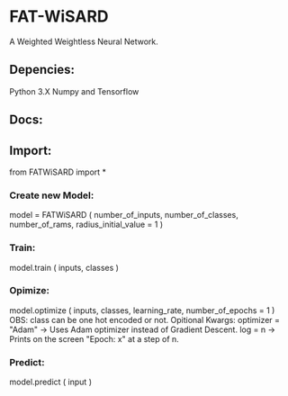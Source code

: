 # FAT-WiSARD
A Weighted Weightless Neural Network.

## Depencies:
Python 3.X
Numpy and Tensorflow

## Docs:
## Import:
from FATWiSARD import *
### Create new Model:
model = FATWiSARD ( number_of_inputs, number_of_classes, number_of_rams, radius_initial_value = 1 )
### Train:
model.train ( inputs, classes )
### Opimize:
model.optimize ( inputs, classes, learning_rate, number_of_epochs = 1 )
OBS: class can be one hot encoded or not.
Opitional Kwargs:
optimizer = "Adam" -> Uses Adam optimizer instead of Gradient Descent.
log = n -> Prints on the screen "Epoch: x" at a step of n.
### Predict:
model.predict ( input )
